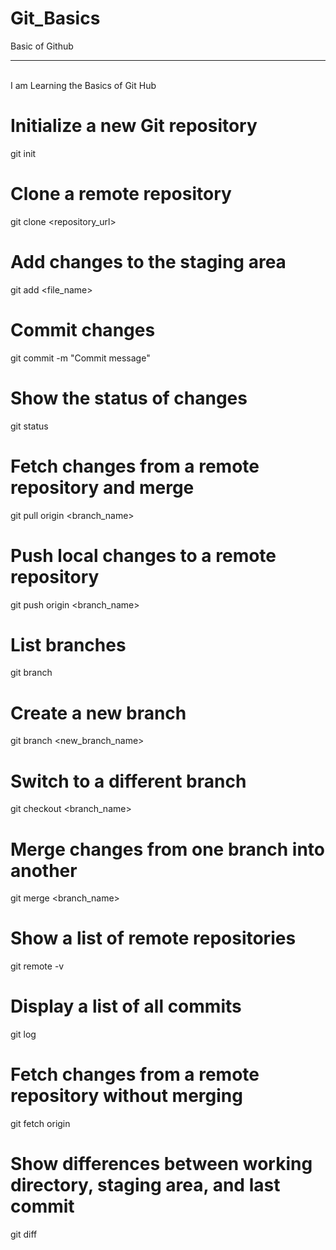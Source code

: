 # Git_Basics
Basic of Github
<hr> <br>
I am Learning the Basics of Git Hub 

# Initialize a new Git repository
git init

# Clone a remote repository
git clone <repository_url>

# Add changes to the staging area
git add <file_name>

# Commit changes
git commit -m "Commit message"

# Show the status of changes
git status

# Fetch changes from a remote repository and merge
git pull origin <branch_name>

# Push local changes to a remote repository
git push origin <branch_name>

# List branches
git branch

# Create a new branch
git branch <new_branch_name>

# Switch to a different branch
git checkout <branch_name>

# Merge changes from one branch into another
git merge <branch_name>

# Show a list of remote repositories
git remote -v

# Display a list of all commits
git log

# Fetch changes from a remote repository without merging
git fetch origin

# Show differences between working directory, staging area, and last commit
git diff

